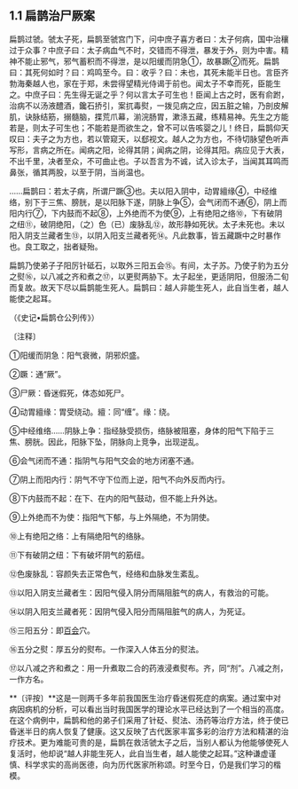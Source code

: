 ## 1.1 扁鹊治尸厥案

扁鹊过虢。虢太子死，扁鹊至虢宫门下，问中庶子喜方者曰：太子何病，国中治穰过于众事？中庶子曰：太子病血气不时，交错而不得泄，暴发于外，则为中害。精神不能止邪气，邪气蓄积而不得泄，是以阳缓而阴急①，故暴蹶②而死。扁鹊曰：其死何如时？曰：鸡鸣至今。曰：收乎？曰：未也，其死未能半日也。言臣齐勃海秦越人也，家在于郑，未尝得望精光侍谒于前也。闻太子不幸而死，臣能生之。中庶子曰：先生得无诞之乎？何以言太子可生也！臣闻上古之时，医有俞跗，治病不以汤液醴酒，鑱石挢引，案扤毒熨，一拨见病之应，因五脏之输，乃剖皮解肌，诀脉结筋，搦髓脑，揲荒爪幕，湔浣肠胃，漱涤五藏，练精易神。先生之方能若是，则太子可生也；不能若是而欲生之，曾不可以告咳婴之儿！终日，扁鹊仰天叹曰：夫子之为方也，若以管窥天，以郄视文。越人之为方也，不待切脉望色听声写形，言病之所在。闻病之阳，论得其阴；闻病之阴，论得其阳。病应见于大表，不出千里，决者至众，不可曲止也。子以吾言为不诚，试入诊太子，当闻其耳鸣而鼻张，循其两股，以至于阴，当尚温也。

……扁鹊曰：若太子病，所谓尸蹶③也。夫以阳入阴中，动胃繵缘④，中经维络，别下于三焦、膀胱，是以阳脉下遂，阴脉上争⑤，会气闭而不通⑥，阴上而阳内行⑦，下内鼓而不起⑧，上外绝而不为使⑨，上有绝阳之络⑩，下有破阴之纽⑪，破阴绝阳，（之）色（已）废脉乱⑫，故形静如死状。太子未死也。未以阳入阴支兰藏者生⑬，以阴入阳支兰藏者死⑭。凡此数事，皆五藏蹶中之时暴作也。良工取之，拙者疑殆。

扁鹊乃使弟子子阳厉针砥石，以取外三阳五会⑮。有间，太子苏。乃使子豹为五分之熨⑯，以八减之齐和煮之⑰，以更熨两胁下。太子起坐，更适阴阳，但服汤二旬而复故。故天下尽以扁鹊能生死人。扁鹊曰：越人非能生死人，此自当生者，越人能使之起耳。

（《史记•扁鹊仓公列传》）

〔注释〕

①阳缓而阴急：阳气衰微，阴邪炽盛。

②蹶：通“厥”。

③尸厥：昏迷假死，体态如死尸。

④动胃繵缘：胃受绕动。繵：同“缠”。缘：绕。

⑤中经维络……阴脉上争：指经脉受损伤，络脉被阻塞，身体的阳气下陷于三焦、膀胱。因此，阳脉下坠，阴脉向上竞争，出现逆乱。

⑥会气闭而不通：指阴气与阳气交会的地方闭塞不通。

⑦阴上而阳内行：阴气不守下位而上逆，阳气不向外反而内行。

⑧下内鼓而不起：在下、在内的阳气鼓动，但不能上升外达。

⑨上外绝而不为使：指阳气下郁，与上外隔绝，不为阴使。

⑩上有绝阳之络：上有隔绝阳气的络脉。

⑪下有破阴之纽：下有破坏阴气的筋纽。

⑫色废脉乱：容颜失去正常色气，经络和血脉发生紊乱。

⑬以阳入阴支兰藏者生：因阳气侵入阴分而隔阻脏气的病人，有救治的可能。

⑭以阴入阳支兰藏者死：因阴气侵入阳分而隔阻脏气的病人，为死证。

⑮三阳五分：即[百会](https://www.gmzyjc.com/read/zjs/zjs3.2.2-0.0.1.3.20.md)穴。

⑯五分之熨：厚五分的熨布。一作深入人体五分的熨法。

⑰以八减之齐和煮之：用一升煮取二合的药液浸煮熨布。齐，同“剂”。八减之剂，一作方名。

**〔评按〕**这是一则两千多年前我国医生治疗昏迷假死症的病案。通过案中对病因病机的分析，可以看出当时我国医学的理论水平已经达到了一个相当的高度。在这个病例中，扁鹊和他的弟子们采用了针砭、熨法、汤药等治疗方法，终于使已昏迷半日的病人恢复了健康。这又反映了古代医家丰富多彩的治疗方法和精湛的治疗技术。更为难能可贵的是，扁鹊在救活虢太子之后，当别人都认为他能够使死人复活时，他却说“越人非能生死人，此自当生者，越人能使之起耳。”这种谦虚谨慎、科学求实的高尚医德，向为历代医家所称颂。时至今日，仍是我们学习的楷模。
